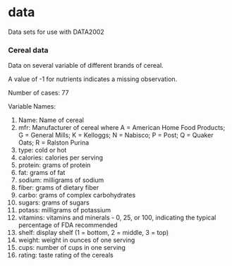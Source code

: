 # data
Data sets for use with DATA2002


### Cereal data

Data on several variable of different brands of cereal.

A value of -1 for nutrients indicates a missing observation.

Number of cases: 77

Variable Names:

  1. Name: Name of cereal
  2. mfr: Manufacturer of cereal where A = American Home Food Products; G =
     General Mills; K = Kelloggs; N = Nabisco; P = Post; Q = Quaker Oats; R
     = Ralston Purina
  3. type: cold or hot
  4. calories: calories per serving
  5. protein: grams of protein
  6. fat: grams of fat
  7. sodium: milligrams of sodium
  8. fiber: grams of dietary fiber
  9. carbo: grams of complex carbohydrates
 10. sugars: grams of sugars
 11. potass: milligrams of potassium
 12. vitamins: vitamins and minerals - 0, 25, or 100, indicating the typical
     percentage of FDA recommended
 13. shelf: display shelf (1 = bottom, 2 = middle, 3 = top)
 14. weight: weight in ounces of one serving
 15. cups: number of cups in one serving
 16. rating: taste rating of the cereals
